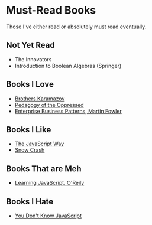 # Must-Read Books

Those I've either read or absolutely must read eventually.

## Not Yet Read

* The Innovators
* Introduction to Boolean Algebras (Springer)

## Books I Love

* [Brothers Karamazov](https://duck.com/lite?kd=-1&kp=-1&q=Brothers+Karamazov)
* [Pedagogy of the
  Oppressed](https://duck.com/lite?kd=-1&kp=-1&q=Pedagogy+of+the+Oppressed)
* [Enterprise Business Patterns, Martin
  Fowler](https://duck.com/lite?kd=-1&kp=-1&q=Enterprise+Business+Patterns,+Martin+Fowler)

## Books I Like

* [The JavaScript Way](https://duck.com/lite?kd=-1&kp=-1&q=The+JavaScript+Way)
* [Snow Crash](https://duck.com/lite?kd=-1&kp=-1&q=Snow+Crash)

## Books That are Meh

* [Learning JavaScript, O'Reily](https://duck.com/lite?kd=-1&kp=-1&q=Learning+JavaScript,+O'Reily)

## Books I Hate

* [You Don't Know JavaScript](https://duck.com/lite?kd=-1&kp=-1&q=You+Don't+Know+JavaScript)
